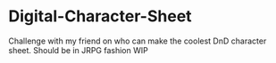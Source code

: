 # Digital-Character-Sheet
Challenge with my friend on who can make the coolest DnD character sheet. Should be in JRPG fashion
WIP
